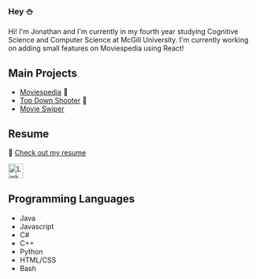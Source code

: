 ### Hey ⛄

Hi! I'm Jonathan and I'm currently in my fourth year studying Cognitive Science and Computer Science at McGill University.
I'm currently working on adding small features on Moviespedia using React!

## Main Projects
- [Moviespedia](https://github.com/Roujon2/Moviespedia) 🎥
- [Top Down Shooter](https://github.com/Roujon2/top-down-shooter) 🐒
- [Movie Swiper](https://github.com/Roujon2/MovieSwiper-Unfinished-)

## Resume
📄 [Check out my resume](https://docs.google.com/document/d/1z-fTp5lkkOUkqHiCi2NJIUs6EbwNGlP6u05a6sVXyhY/edit?usp=sharing)

<a href="https://www.linkedin.com/in/jonathan-roulet-744998261/">
  <img src="https://github.com/gauravghongde/social-icons/blob/master/PNG/Color/LinkedIN.png" alt="LinkedIn" width="30">
</a>

## Programming Languages
- Java
- Javascript
- C#
- C++
- Python
- HTML/CSS
- Bash



